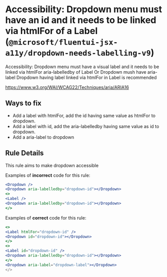 # Accessibility: Dropdown menu must have an id and it needs to be linked via htmlFor of a Label (`@microsoft/fluentui-jsx-a11y/dropdown-needs-labelling-v9`)

<!-- end auto-generated rule header -->

Accessibility: Dropdown menu must have a visual label and it needs to be linked via htmlFor aria-labelledby of Label Or Dropdown mush have aria-label
Dropdown having label linked via htmlFor in Label is recommended

<https://www.w3.org/WAI/WCAG22/Techniques/aria/ARIA16>

## Ways to fix

-   Add a label with htmlFor, add the id having same value as htmlFor to dropdown.
-   Add a label with id, add the aria-labelledby having same value as id to dropdown.
-   Add a aria-label to dropdown

## Rule Details

This rule aims to make dropdown accessible

Examples of **incorrect** code for this rule:

```jsx
<Dropdown />
<Dropdown aria-labelledby="dropdown-id"></Dropdown>
<>
<Label />
<Dropdown aria-labelledby="dropdown-id"></Dropdown>
</>
```

Examples of **correct** code for this rule:

```jsx
<>
<Label htmlFor="dropdown-id" />
<Dropdown id="dropdown-id"></Dropdown>
</>
<>
<Label id="dropdown-id" />
<Dropdown aria-labelledby="dropdown-id"></Dropdown>
</>
<Dropdown aria-label="dropdown-label"></Dropdown>
</>
```
